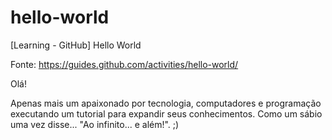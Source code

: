 # hello-world
[Learning - GitHub] Hello World

Fonte: https://guides.github.com/activities/hello-world/

Olá!

Apenas mais um apaixonado por tecnologia, computadores e programação executando um tutorial para expandir seus conhecimentos. Como um sábio uma vez disse... "Ao infinito... e além!". ;)
